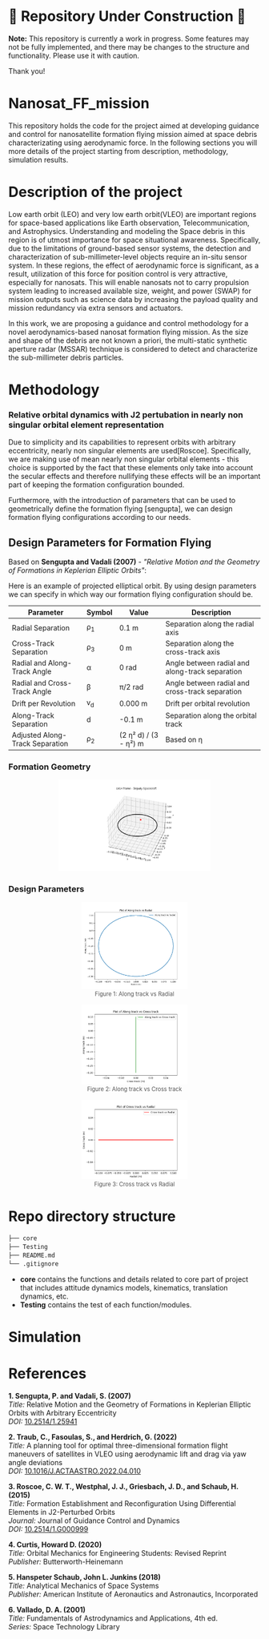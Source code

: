 # 🚧 Repository Under Construction 🚧

**Note:** This repository is currently a work in progress. Some features may not be fully implemented, and there may be changes to the structure and functionality. Please use it with caution.

Thank you!

# Nanosat_FF_mission

This repository holds the code for the project aimed at developing guidance and control for nanosatellite formation flying mission aimed at space debris characterizating using aerodynamic force. In the following sections you will more details of the project starting from description, methodology, simulation results.

# Description of the project

Low earth orbit (LEO) and very low earth orbit(VLEO)  are important regions for space-based applications like Earth observation, Telecommunication, and Astrophysics. Understanding and modeling the Space debris in this region is of utmost importance for space situational awareness. Specifically, due to the limitations of ground-based sensor systems, the detection and characterization of sub-millimeter-level objects require an in-situ sensor system. In these regions, the effect of aerodynamic force is significant, as a result, utilization of this force for position control is very attractive, especially for nanosats. This will enable nanosats not to carry propulsion system leading to increased available size, weight, and power (SWAP) for mission outputs such as science data by increasing the payload quality and mission redundancy via extra sensors and actuators. 	
 
In this work, we are proposing a guidance and control methodology for a novel aerodynamics-based nanosat formation flying mission. As the size and shape of the debris are not known a priori, the multi-static synthetic aperture radar (MSSAR) technique is considered to detect and characterize the sub-millimeter debris particles. 


# Methodology

### Relative orbital dynamics with J2 pertubation in nearly non singular orbital element representation

Due to simplicity and its capabilities to represent orbits with arbitrary eccentricity, nearly non singular elements are used[Roscoe]. Specifically, we are making use of mean nearly non singular orbital elements - this choice is supported by the fact that these elements only take into account the secular effects and therefore nullifying these effects will be an important part of keeping the formation configuration bounded.

Furthermore, with the introduction of parameters that can be used to geometrically define the formation flying [sengupta], we can design formation flying configurations according to our needs. 

## Design Parameters for Formation Flying

Based on **Sengupta and Vadali (2007)** - _"Relative Motion and the Geometry of Formations in Keplerian Elliptic Orbits"_:

Here is an example of projected elliptical orbit. By using design parameters we can specify in which way our formation flying configuration should be.

| Parameter               | Symbol  | Value | Description                                             |
|-------------------------|---------|-------|---------------------------------------------------------|
| Radial Separation       | ρ<sub>1</sub> | 0.1 m | Separation along the radial axis                       |
| Cross-Track Separation  | ρ<sub>3</sub> | 0 m   | Separation along the cross-track axis                  |
| Radial and Along-Track Angle | α | 0 rad | Angle between radial and along-track separation         |
| Radial and Cross-Track Angle | β  | π/2 rad | Angle between radial and cross-track separation         |
| Drift per Revolution    | v<sub>d</sub> | 0.000 m | Drift per orbital revolution                           |
| Along-Track Separation  | d  | -0.1 m | Separation along the orbital track                     |
| Adjusted Along-Track Separation | ρ<sub>2</sub> | (2 η² d) / (3 - η²) m | Based on η |

### Formation Geometry

<div align="center">
    <img src="Readme_helper_files/case1.png" alt="Formation Geometry" width="60%">
</div>

### Design Parameters

<div align="center">
    <figure>
        <img src="Readme_helper_files/yvsx.png" alt="Along track vs Radial" width="50%">
        <figcaption style="font-size: 0.8em; color: #555;">Figure 1: Along track vs Radial</figcaption>
    </figure>
    <figure>
        <img src="Readme_helper_files/yvsz.png" alt="Along track vs Cross track" width="50%">
        <figcaption style="font-size: 0.8em; color: #555;">Figure 2: Along track vs Cross track</figcaption>
    </figure>
    <figure>
        <img src="Readme_helper_files/zvsx.png" alt="Cross track vs Radial" width="50%">
        <figcaption style="font-size: 0.8em; color: #555;">Figure 3: Cross track vs Radial</figcaption>
    </figure>
</div>





# Repo directory structure
```markdown
├── core
├── Testing
├── README.md
└── .gitignore
```

- **core** contains the functions and details related to core part of project that includes attitude dynamics models, kinematics, translation dynamics, etc.
- **Testing** contains the test of each function/modules.
# Simulation



# References

**1. Sengupta, P. and Vadali, S. (2007)**  
*Title:* Relative Motion and the Geometry of Formations in Keplerian Elliptic Orbits with Arbitrary Eccentricity  
*DOI:* [10.2514/1.25941](https://doi.org/10.2514/1.25941)  

**2. Traub, C., Fasoulas, S., and Herdrich, G. (2022)**  
*Title:* A planning tool for optimal three-dimensional formation flight maneuvers of satellites in VLEO using aerodynamic lift and drag via yaw angle deviations  
*DOI:* [10.1016/J.ACTAASTRO.2022.04.010](https://doi.org/10.1016/J.ACTAASTRO.2022.04.010)  

**3. Roscoe, C. W. T., Westphal, J. J., Griesbach, J. D., and Schaub, H. (2015)**  
*Title:* Formation Establishment and Reconfiguration Using Differential Elements in J2-Perturbed Orbits  
*Journal:* Journal of Guidance Control and Dynamics  
*DOI:* [10.2514/1.G000999](https://doi.org/10.2514/1.G000999)  

**4. Curtis, Howard D. (2020)**  
*Title:* Orbital Mechanics for Engineering Students: Revised Reprint  
*Publisher:* Butterworth-Heinemann  

**5. Hanspeter Schaub, John L. Junkins (2018)**  
*Title:* Analytical Mechanics of Space Systems  
*Publisher:* American Institute of Aeronautics and Astronautics, Incorporated  

**6. Vallado, D. A. (2001)**  
*Title:* Fundamentals of Astrodynamics and Applications, 4th ed.  
*Series:* Space Technology Library  

